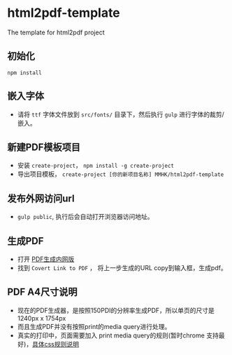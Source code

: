 # html2pdf-template
The template for html2pdf project

## 初始化

`npm install`

## 嵌入字体

- 请将 `ttf` 字体文件放到 `src/fonts/` 目录下，然后执行 `gulp` 进行字体的裁剪/嵌入。

## 新建PDF模板项目

- 安装 `create-project`， `npm install -g create-project`
- 导出项目模板， `create-project [你的新项目名称] MMHK/html2pdf-template`

## 发布外网访问url

- `gulp public`, 执行后会自动打开浏览器访问地址。

## 生成PDF

- 打开 [PDF生成内网版](http://192.168.33.126:4444/sample/)
- 找到 `Covert Link to PDF` ， 将上一步生成的URL copy到输入框，生成pdf。

## PDF A4尺寸说明

- 现在的PDF生成器，是按照150PDI的分辨率生成PDF，所以单页的尺寸是 1240px x 1754px
- 而且生成PDF并没有按照print的media query进行处理。
- 真实的打印中，页面需要加入 print media query的规则(暂时chrome 支持最好)，[具体css规则说明](http://www.css88.com/archives/4731)

